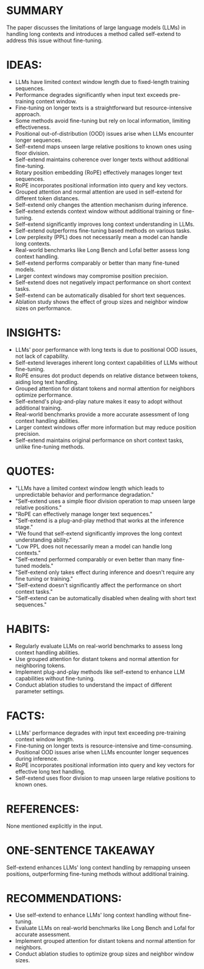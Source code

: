 # SUMMARY
The paper discusses the limitations of large language models (LLMs) in handling long contexts and introduces a method called self-extend to address this issue without fine-tuning.

# IDEAS:
- LLMs have limited context window length due to fixed-length training sequences.
- Performance degrades significantly when input text exceeds pre-training context window.
- Fine-tuning on longer texts is a straightforward but resource-intensive approach.
- Some methods avoid fine-tuning but rely on local information, limiting effectiveness.
- Positional out-of-distribution (OOD) issues arise when LLMs encounter longer sequences.
- Self-extend maps unseen large relative positions to known ones using floor division.
- Self-extend maintains coherence over longer texts without additional fine-tuning.
- Rotary position embedding (RoPE) effectively manages longer text sequences.
- RoPE incorporates positional information into query and key vectors.
- Grouped attention and normal attention are used in self-extend for different token distances.
- Self-extend only changes the attention mechanism during inference.
- Self-extend extends context window without additional training or fine-tuning.
- Self-extend significantly improves long context understanding in LLMs.
- Self-extend outperforms fine-tuning based methods on various tasks.
- Low perplexity (PPL) does not necessarily mean a model can handle long contexts.
- Real-world benchmarks like Long Bench and Lofal better assess long context handling.
- Self-extend performs comparably or better than many fine-tuned models.
- Larger context windows may compromise position precision.
- Self-extend does not negatively impact performance on short context tasks.
- Self-extend can be automatically disabled for short text sequences.
- Ablation study shows the effect of group sizes and neighbor window sizes on performance.

# INSIGHTS:
- LLMs' poor performance with long texts is due to positional OOD issues, not lack of capability.
- Self-extend leverages inherent long context capabilities of LLMs without fine-tuning.
- RoPE ensures dot product depends on relative distance between tokens, aiding long text handling.
- Grouped attention for distant tokens and normal attention for neighbors optimize performance.
- Self-extend's plug-and-play nature makes it easy to adopt without additional training.
- Real-world benchmarks provide a more accurate assessment of long context handling abilities.
- Larger context windows offer more information but may reduce position precision.
- Self-extend maintains original performance on short context tasks, unlike fine-tuning methods.

# QUOTES:
- "LLMs have a limited context window length which leads to unpredictable behavior and performance degradation."
- "Self-extend uses a simple floor division operation to map unseen large relative positions."
- "RoPE can effectively manage longer text sequences."
- "Self-extend is a plug-and-play method that works at the inference stage."
- "We found that self-extend significantly improves the long context understanding ability."
- "Low PPL does not necessarily mean a model can handle long contexts."
- "Self-extend performed comparably or even better than many fine-tuned models."
- "Self-extend only takes effect during inference and doesn't require any fine tuning or training."
- "Self-extend doesn't significantly affect the performance on short context tasks."
- "Self-extend can be automatically disabled when dealing with short text sequences."

# HABITS:
- Regularly evaluate LLMs on real-world benchmarks to assess long context handling abilities.
- Use grouped attention for distant tokens and normal attention for neighboring tokens.
- Implement plug-and-play methods like self-extend to enhance LLM capabilities without fine-tuning.
- Conduct ablation studies to understand the impact of different parameter settings.

# FACTS:
- LLMs' performance degrades with input text exceeding pre-training context window length.
- Fine-tuning on longer texts is resource-intensive and time-consuming.
- Positional OOD issues arise when LLMs encounter longer sequences during inference.
- RoPE incorporates positional information into query and key vectors for effective long text handling.
- Self-extend uses floor division to map unseen large relative positions to known ones.

# REFERENCES:
None mentioned explicitly in the input.

# ONE-SENTENCE TAKEAWAY
Self-extend enhances LLMs' long context handling by remapping unseen positions, outperforming fine-tuning methods without additional training.

# RECOMMENDATIONS:
- Use self-extend to enhance LLMs' long context handling without fine-tuning.
- Evaluate LLMs on real-world benchmarks like Long Bench and Lofal for accurate assessment.
- Implement grouped attention for distant tokens and normal attention for neighbors.
- Conduct ablation studies to optimize group sizes and neighbor window sizes.